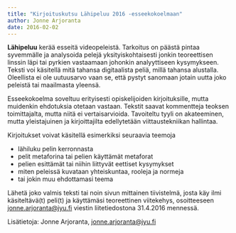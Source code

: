 ```yaml
---
title: "Kirjoituskutsu Lähipeluu 2016 -esseekokoelmaan"
author: Jonne Arjoranta
date: 2016-02-02
---
```


**Lähipeluu** kerää esseitä videopeleistä. Tarkoitus on päästä pintaa syvemmälle ja analysoida pelejä yksityiskohtaisesti jonkin teoreettisen linssin läpi tai pyrkien vastaamaan johonkin analyyttiseen kysymykseen. Teksti voi käsitellä mitä tahansa digitaalista peliä, millä tahansa alustalla. Oleellista ei ole uutuusarvo vaan se, että pystyt sanomaan jotain uutta joko peleistä tai maailmasta yleensä.

Esseekokoelma soveltuu erityisesti opiskelijoiden kirjoituksille, mutta muidenkin ehdotuksia otetaan vastaan. Tekstit saavat kommentteja teoksen toimittajalta, mutta niitä ei vertaisarvioida. Tavoiteltu tyyli on akateeminen, mutta yleistajuinen ja kirjoittajilta edellytetään viittaustekniikan hallintaa.

Kirjoitukset voivat käsitellä esimerkiksi seuraavia teemoja

- lähiluku pelin kerronnasta
- pelit metaforina tai pelien käyttämät metaforat
- pelien esittämät tai niihin liittyvät eettiset kysymykset
- miten peleissä kuvataan yhteiskuntaa, rooleja ja normeja
- tai jokin muu ehdottamasi teema

Lähetä joko valmis teksti tai noin sivun mittainen tiivistelmä, josta käy ilmi käsiteltävä(t) peli(t) ja käyttämäsi teoreettinen viitekehys, osoitteeseen jonne.arjoranta@jyu.fi viestin liitetiedostona 31.4.2016 mennessä.

Lisätietoja: Jonne Arjoranta, jonne.arjoranta@jyu.fi

